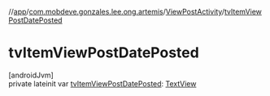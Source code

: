 //[app](../../../index.md)/[com.mobdeve.gonzales.lee.ong.artemis](../index.md)/[ViewPostActivity](index.md)/[tvItemViewPostDatePosted](tv-item-view-post-date-posted.md)

# tvItemViewPostDatePosted

[androidJvm]\
private lateinit var [tvItemViewPostDatePosted](tv-item-view-post-date-posted.md): [TextView](https://developer.android.com/reference/kotlin/android/widget/TextView.html)
